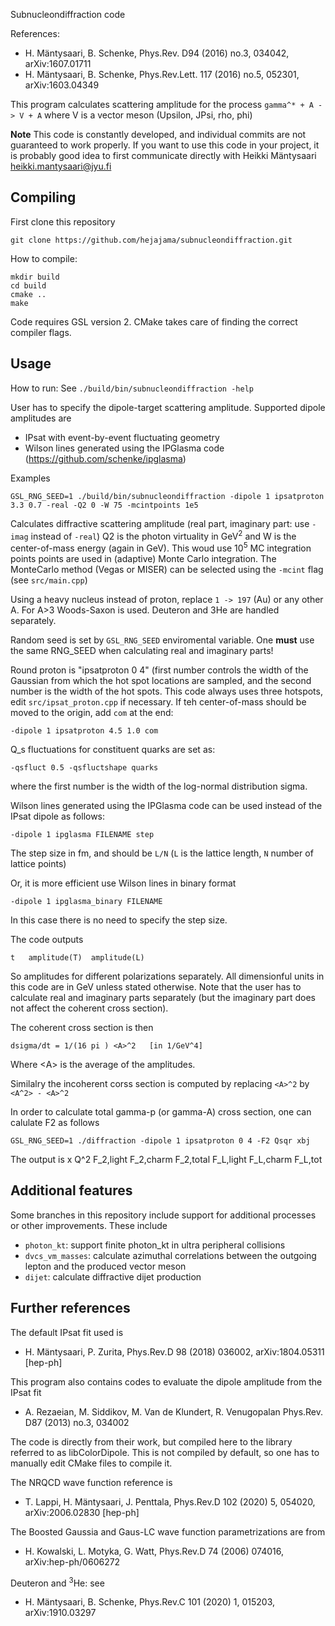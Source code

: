 Subnucleondiffraction code

References:

 * H. Mäntysaari, B. Schenke, Phys.Rev. D94 (2016) no.3, 034042, arXiv:1607.01711
 * H. Mäntysaari, B. Schenke, Phys.Rev.Lett. 117 (2016) no.5, 052301, arXiv:1603.04349


This program calculates scattering amplitude for the process 
`gamma^* + A -> V + A`
where V is a vector meson (Upsilon, JPsi, rho, phi)

**Note** This code is constantly developed, and individual commits are not guaranteed to work properly. If you want to use this code in your project, it is probably good idea to first communicate directly with Heikki Mäntysaari <heikki.mantysaari@jyu.fi>


## Compiling
 
First clone this repository

    git clone https://github.com/hejajama/subnucleondiffraction.git
    
How to compile:

    mkdir build
    cd build
    cmake ..
    make

Code requires GSL version 2. CMake takes care of
finding the correct compiler flags.

## Usage 

How to run:
See `./build/bin/subnucleondiffraction -help`

User has to specify the dipole-target scattering amplitude. Supported dipole amplitudes are

 * IPsat with event-by-event fluctuating geometry
 * Wilson lines generated using the IPGlasma code (https://github.com/schenke/ipglasma)

Examples

    GSL_RNG_SEED=1 ./build/bin/subnucleondiffraction -dipole 1 ipsatproton 3.3 0.7 -real -Q2 0 -W 75 -mcintpoints 1e5
    
Calculates diffractive scattering amplitude (real part, imaginary part: use `-imag` instead of `-real`)
Q2  is the photon virtuality in GeV<sup>2</sup> and W is the center-of-mass energy (again in GeV). This woud use 10<sup>5</sup> MC integration points points are used in (adaptive) Monte Carlo integration. The MonteCarlo method (Vegas or MISER) can be selected using the `-mcint` flag (see `src/main.cpp`)

Using a heavy nucleus instead of proton, replace `1 -> 197` (Au) or any other A. For A>3 Woods-Saxon is used. Deuteron and 3He are handled separately.

Random seed is set by `GSL_RNG_SEED` enviromental variable. One **must** use the same RNG_SEED when calculating real and 
imaginary parts!

Round proton is "ipsatproton 0 4" (first number controls the width of the Gaussian from which the hot spot locations are sampled, and the second number is the width of the hot spots. This code always uses three hotspots, edit `src/ipsat_proton.cpp` if necessary. If teh center-of-mass should be moved to the origin, add `com` at the end:

    -dipole 1 ipsatproton 4.5 1.0 com

Q_s fluctuations for constituent quarks are set as:

    -qsfluct 0.5 -qsfluctshape quarks 
    
where the first number is the width of the log-normal distribution sigma.

Wilson lines generated using the IPGlasma code can be used instead of the IPsat dipole as follows: 
    
    -dipole 1 ipglasma FILENAME step

The step size in fm, and should be `L/N` (`L` is the lattice length, `N` number of lattice points)

Or, it is more efficient use Wilson lines in binary format

    -dipole 1 ipglasma_binary FILENAME

In this case there is no need to specify the step size.
 
The code outputs

    t   amplitude(T)  amplitude(L)

So amplitudes for different polarizations separately. All dimensionful units in this code are in GeV unless stated otherwise. Note that the user has to calculate real and imaginary parts separately (but the imaginary part does not affect the coherent cross section).

The coherent cross section is then 

    dsigma/dt = 1/(16 pi ) <A>^2   [in 1/GeV^4]

Where \<A\> is the average of the amplitudes.

Similalry the incoherent corss section is computed by replacing `<A>^2` by `<A^2> - <A>^2`

In order to calculate total gamma-p (or gamma-A) cross section, one can calulate F2 as follows

    GSL_RNG_SEED=1 ./diffraction -dipole 1 ipsatproton 0 4 -F2 Qsqr xbj

The output is
x   Q^2   F_2,light  F_2,charm   F_2,total   F_L,light  F_L,charm   F_L,tot 

## Additional features

Some branches in this repository include support for additional processes or other improvements. These include

* `photon_kt`: support finite photon_kt in ultra peripheral collisions
* `dvcs_vm_masses`: calculate azimuthal correlations between the outgoing lepton and the produced vector meson
* `dijet`: calculate diffractive dijet production

## Further references 
The default IPsat fit used is

 * H. Mäntysaari, P. Zurita,  Phys.Rev.D 98 (2018) 036002, arXiv:1804.05311 [hep-ph]

This program also contains codes to evaluate the dipole amplitude from the
IPsat fit 

 * A. Rezaeian, M. Siddikov, M. Van de Klundert, R. Venugopalan Phys.Rev. D87 (2013) no.3, 034002 

The code is directly from their work, but compiled here to the library 
referred to as libColorDipole. This is not compiled by default, so one has to manually edit CMake files to compile it.

The NRQCD wave function reference is

* T. Lappi, H. Mäntysaari, J. Penttala,  Phys.Rev.D 102 (2020) 5, 054020, arXiv:2006.02830 [hep-ph]

The Boosted Gaussia and Gaus-LC wave function parametrizations are from

* H. Kowalski, L. Motyka, G. Watt, Phys.Rev.D 74 (2006) 074016, arXiv:hep-ph/0606272 

Deuteron and <sup>3</sup>He: see

* H. Mäntysaari, B. Schenke, Phys.Rev.C 101 (2020) 1, 015203, arXiv:1910.03297
